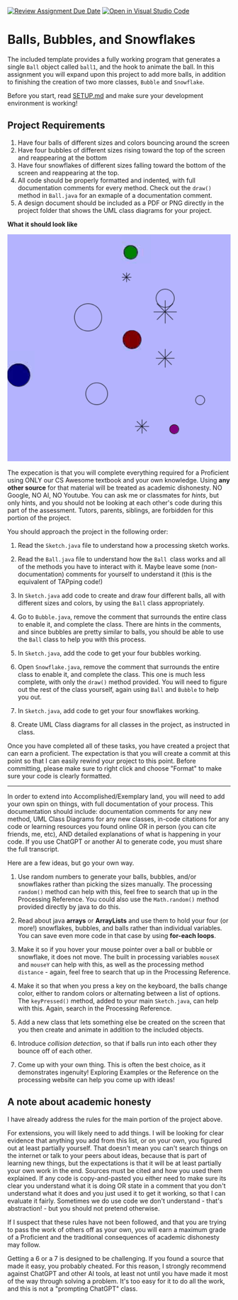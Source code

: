 [![Review Assignment Due Date](https://classroom.github.com/assets/deadline-readme-button-22041afd0340ce965d47ae6ef1cefeee28c7c493a6346c4f15d667ab976d596c.svg)](https://classroom.github.com/a/Q-47y_bu)
[![Open in Visual Studio Code](https://classroom.github.com/assets/open-in-vscode-2e0aaae1b6195c2367325f4f02e2d04e9abb55f0b24a779b69b11b9e10269abc.svg)](https://classroom.github.com/online_ide?assignment_repo_id=16804730&assignment_repo_type=AssignmentRepo)
# Balls, Bubbles, and Snowflakes

The included template provides a fully working program that generates a single `Ball` object called `ball1`, and the hook to animate the ball. In this assignment you will expand upon this project to add more balls, in addition to finishing the creation of two more classes, `Bubble` and `Snowflake`.

Before you start, read [SETUP.md](SETUP.md) and make sure your development environment is working!

## Project Requirements

1. Have four balls of different sizes and colors bouncing around the screen
2. Have four bubbles of different sizes rising toward the top of the screen and reappearing at the bottom
3. Have four snowflakes of different sizes falling toward the bottom of the screen and reappearing at the top.
4. All code should be properly formatted and indented, with full documentation comments for every method. Check out the `draw()` method in `Ball.java` for an exmaple of a documentation comment.
5. A design document should be included as a PDF or PNG directly in the project folder that shows the UML class diagrams for your project.
   
**What it should look like**

![what it should look like](Animation2.gif)

The expecation is that you will complete everything required for a Proficient using ONLY our CS Awesome textbook and your own knowledge. Using **any other source** for that material will be treated as academic dishonesty. NO Google, NO AI, NO Youtube. You can ask me or classmates for *hints*, but only hints, and you should not be looking at each other's code during this part of the assessment. Tutors, parents, siblings,  are forbidden for this portion of the project.

You should approach the project in the following order:

1) Read the `Sketch.java` file to understand how a processing sketch works.
   
2) Read the `Ball.java` file to understand how the `Ball `class works and all of the methods you have to interact with it. Maybe leave some (non-documentation) comments for yourself to understand it (this is the equivalent of TAPping code!)
   
3) In `Sketch.java` add code to create and draw four different balls, all with different sizes and colors, by using the `Ball` class appropriately.
   
4) Go to `Bubble.java`, remove the comment that surrounds the entire class to enable it, and complete the class. There are hints in the comments, and since bubbles are pretty similar to balls, you should be able to use the `Ball` class to help you with this process.
   
5) In `Sketch.java`, add the code to get your four bubbles working.
   
6) Open `Snowflake.java`, remove the comment that surrounds the entire class to enable it, and complete the class. This one is much less complete, with only the `draw()` method provided. You will need to figure out the rest of the class yourself, again using `Ball` and `Bubble` to help you out.

7) In `Sketch.java`, add code to get your four snowflakes working.
   
8) Create UML Class diagrams for all classes in the project, as instructed in class.

Once you have completed all of these tasks, you have created a project that can earn a proficient. The expectation is that you will create a commit at this point so that I can easily rewind your project to this point. Before committing, please make sure to right click and choose "Format" to make sure your code is clearly formatted.

---

In order to extend into Accomplished/Exemplary land, you will need to add your own spin on things, with full documentation of your process. This documentation should include: documentation comments for any new method, UML Class Diagrams for any new classes, in-code citations for any code or learning resources you found online OR in person (you can cite friends, me, etc), AND detailed explanations of what is happening in your code. If you use ChatGPT or another AI to generate code, you must share the full transcript.

Here are a few ideas, but go your own way.

1) Use random numbers to generate your balls, bubbles, and/or snowflakes rather than picking the sizes manually. The processing `random()` method can help with this, feel free to search that up in the Processing Reference. You could also use the `Math.random()` method provided directly by java to do this.
   
2) Read about java **arrays** or **ArrayLists** and use them to hold your four (or more!) snowflakes, bubbles, and balls rather than individual variables. You can save even more code in that case by using **for-each loops**.
   
3) Make it so if you hover your mouse pointer over a ball or bubble or snowflake, it does not move. The built in processing variables `mouseX` and `mouseY` can help with this, as well as the processing method `distance` - again, feel free to search that up in the Processing Reference.
   
4) Make it so that when you press a key on the keyboard, the balls change color, either to random colors or alternating between a list of options. The `keyPressed()` method, added to your main `Sketch.java`, can help with this. Again, search in the Processing Reference.
   
5) Add a new class that lets something else be created on the screen that you then create and animate in addition to the included objects.
   
6) Introduce *collision detection*, so that if balls run into each other they bounce off of each other.
   
7) Come up with your own thing. This is often the best choice, as it demonstrates ingenuity! Exploring Examples or the Reference on the processing website can help you come up with ideas!

## A note about academic honesty

I have already address the rules for the main portion of the project above.

For extensions, you will likely need to add things. I will be looking for clear evidence that anything you add from this list, or on your own, you figured out at least partially yourself. That doesn't mean you can't search things on the internet or talk to your peers about ideas, because that is part of learning new things, but the expectations is that it will be at least partially your own work in the end. Sources must be cited and how you used them explained. If any code is copy-and-pasted you either need to make sure its clear you understand what it is doing OR state in a comment that you don't understand what it does and you just used it to get it working, so that I can evaluate it fairly. Sometimes we do use code we don't understand - that's abstraction! - but you should not pretend otherwise.

If I suspect that these rules have not been followed, and that you are trying to pass the work of others off as your own, you will earn a maximum grade of a Proficient and the traditional consequences of academic dishonesty may follow.

Getting a 6 or a 7 is designed to be challenging. If you found a source that made it easy, you probably cheated. For this reason, I strongly recommend against ChatGPT and other AI tools, at least not until you have made it most of the way through solving a problem. It's too easy for it to do all the work, and this is not a "prompting ChatGPT" class.